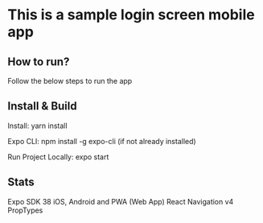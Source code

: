 # This is a sample login screen mobile app

## How to run?
Follow the below steps to run the app

## Install & Build
Install: yarn install

Expo CLI: npm install -g expo-cli (if not already installed)

Run Project Locally: expo start

## Stats
Expo SDK 38
iOS, Android and PWA (Web App)
React Navigation v4
PropTypes
